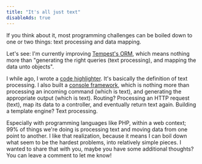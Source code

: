 ```yaml
---
title: "It's all just text"
disableAds: true
---
```


If you think about it, most programming challenges can be boiled down to one or two things: text processing and data mapping.

Let's see: I'm currently improving [Tempest's ORM](https://github.com/tempestphp/tempest-framework/), which means nothing more than "generating the right queries (text processing), and mapping the data unto objects". 

I while ago, I wrote a [code highlighter](https://github.com/tempestphp/highlight). It's basically the definition of text processing. I also built a [console framework](https://tempestphp.com/docs/console/01-getting-started), which is nothing more than processing an incoming command (which is text), and generating the appropriate output (which is text). Routing? Processing an HTTP request (text), map its data to a controller, and eventually return text again. Building a template engine? Text processing.

Especially with programming languages like PHP, within a web context; 99% of things we're doing is processing text and moving data from one point to another. I like that realization, because it means I can boil down what seem to be the hardest problems, into relatively simple pieces. I wanted to share that with you, maybe you have some additional thoughts? You can leave a comment to let me know!